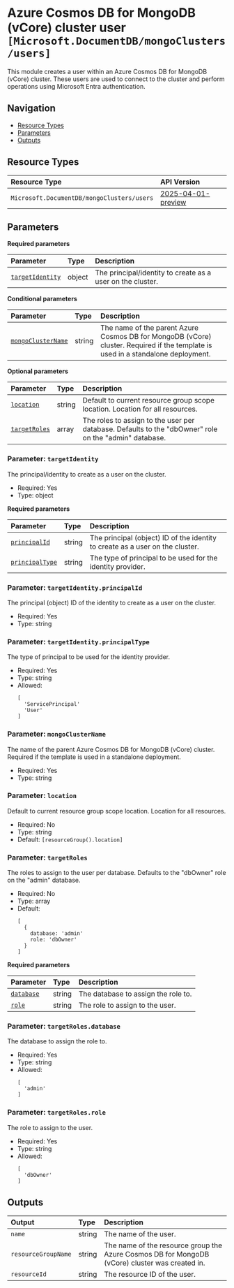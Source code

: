 # Azure Cosmos DB for MongoDB (vCore) cluster user `[Microsoft.DocumentDB/mongoClusters/users]`

This module creates a user within an Azure Cosmos DB for MongoDB (vCore) cluster. These users are used to connect to the cluster and perform operations using Microsoft Entra authentication.

## Navigation

- [Resource Types](#Resource-Types)
- [Parameters](#Parameters)
- [Outputs](#Outputs)

## Resource Types

| Resource Type | API Version |
| :-- | :-- |
| `Microsoft.DocumentDB/mongoClusters/users` | [2025-04-01-preview](https://learn.microsoft.com/en-us/azure/templates/Microsoft.DocumentDB/2025-04-01-preview/mongoClusters/users) |

## Parameters

**Required parameters**

| Parameter | Type | Description |
| :-- | :-- | :-- |
| [`targetIdentity`](#parameter-targetidentity) | object | The principal/identity to create as a user on the cluster. |

**Conditional parameters**

| Parameter | Type | Description |
| :-- | :-- | :-- |
| [`mongoClusterName`](#parameter-mongoclustername) | string | The name of the parent Azure Cosmos DB for MongoDB (vCore) cluster. Required if the template is used in a standalone deployment. |

**Optional parameters**

| Parameter | Type | Description |
| :-- | :-- | :-- |
| [`location`](#parameter-location) | string | Default to current resource group scope location. Location for all resources. |
| [`targetRoles`](#parameter-targetroles) | array | The roles to assign to the user per database. Defaults to the "dbOwner" role on the "admin" database. |

### Parameter: `targetIdentity`

The principal/identity to create as a user on the cluster.

- Required: Yes
- Type: object

**Required parameters**

| Parameter | Type | Description |
| :-- | :-- | :-- |
| [`principalId`](#parameter-targetidentityprincipalid) | string | The principal (object) ID of the identity to create as a user on the cluster. |
| [`principalType`](#parameter-targetidentityprincipaltype) | string | The type of principal to be used for the identity provider. |

### Parameter: `targetIdentity.principalId`

The principal (object) ID of the identity to create as a user on the cluster.

- Required: Yes
- Type: string

### Parameter: `targetIdentity.principalType`

The type of principal to be used for the identity provider.

- Required: Yes
- Type: string
- Allowed:
  ```Bicep
  [
    'ServicePrincipal'
    'User'
  ]
  ```

### Parameter: `mongoClusterName`

The name of the parent Azure Cosmos DB for MongoDB (vCore) cluster. Required if the template is used in a standalone deployment.

- Required: Yes
- Type: string

### Parameter: `location`

Default to current resource group scope location. Location for all resources.

- Required: No
- Type: string
- Default: `[resourceGroup().location]`

### Parameter: `targetRoles`

The roles to assign to the user per database. Defaults to the "dbOwner" role on the "admin" database.

- Required: No
- Type: array
- Default:
  ```Bicep
  [
    {
      database: 'admin'
      role: 'dbOwner'
    }
  ]
  ```

**Required parameters**

| Parameter | Type | Description |
| :-- | :-- | :-- |
| [`database`](#parameter-targetrolesdatabase) | string | The database to assign the role to. |
| [`role`](#parameter-targetrolesrole) | string | The role to assign to the user. |

### Parameter: `targetRoles.database`

The database to assign the role to.

- Required: Yes
- Type: string
- Allowed:
  ```Bicep
  [
    'admin'
  ]
  ```

### Parameter: `targetRoles.role`

The role to assign to the user.

- Required: Yes
- Type: string
- Allowed:
  ```Bicep
  [
    'dbOwner'
  ]
  ```

## Outputs

| Output | Type | Description |
| :-- | :-- | :-- |
| `name` | string | The name of the user. |
| `resourceGroupName` | string | The name of the resource group the Azure Cosmos DB for MongoDB (vCore) cluster was created in. |
| `resourceId` | string | The resource ID of the user. |
